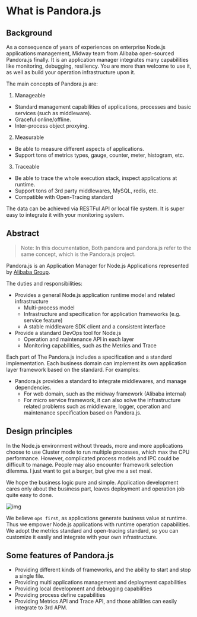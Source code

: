 # What is Pandora.js

## Background

As a consequence of years of experiences on enterprise Node.js applications management, Midway team from Alibaba open-sourced Pandora.js finally. It is an application manager integrates many capabilities like monitoring, debugging, resiliency. You are more than welcome to use it, as well as build your operation infrastructure upon it.

The main concepts of Pandora.js are:

1. Manageable
  * Standard management capabilities of applications, processes and basic services (such as middleware).
  * Graceful online/offline.
  * Inter-process object proxying.
2. Measurable
  * Be able to measure different aspects of applications.
  * Support tons of metrics types, gauge, counter, meter, histogram, etc.
3. Traceable
  * Be able to trace the whole execution stack, inspect applications at runtime.
  * Support tons of 3rd party middlewares, MySQL, redis, etc. 
  * Compatible with Open-Tracing standard

The data can be achieved via RESTFul API or local file system. It is super easy to integrate it with your monitoring system.


## Abstract


> Note: In this documentation, Both pandora and pandora.js refer to the same concept, which is the Pandora.js project.

Pandora.js is an Application Manager for Node.js Applications represented by [Alibaba Group](http://www.nasdaq.com/symbol/baba).


The duties and responsibilities:

* Provides a general Node.js application runtime model and related infrastructure
  * Multi-process model
  * Infrastructure and specification for application frameworks (e.g. service feature)
  * A stable middleware SDK client and a consistent interface
* Provide a standard DevOps tool for Node.js
  * Operation and maintenance API in each layer
  * Monitoring capabilities, such as the Metrics and Trace 
    
Each part of The Pandora.js includes a specification and a standard implementation. Each business domain can implement its own application layer framework based on the standard. For examples: 

* Pandora.js provides a standard to integrate middlewares, and manage dependencies.
  * For web domain, such as the midway framework (Alibaba internal)
  * For micro service framework, it can also solve the infrastructure related problems such as middleware, logger, operation and maintenance specification based on Pandora.js.


## Design principles
   
In the Node.js environment without threads, more and more applications choose to use Cluster mode to run multiple processes, which max the CPU performance. However, complicated process models and IPC could be difficult to manage. People may also encounter framework selection dilemma. I just want to get a burger, but give me a set meal.
   
We hope the business logic pure and simple. Application development cares only about the business part, leaves deployment and operation job quite easy to done.
   
![img](https://img.alicdn.com/tfs/TB1wR5mib_I8KJjy1XaXXbsxpXa-826-434.png)

We believe `ops first`, as applications generate business value at runtime. Thus we empower Node.js applications with runtime operation capabilities. We adopt the metrics standard and open-tracing standard, so you can customize it easily and integrate with your own infrastructure.

## Some features of Pandora.js

- Providing different kinds of frameworks, and the ability to start and stop a single file.
- Providing multi applications management and deployment capabilities
- Providing local development and debugging capabilities
- Providing process define capabilities
- Providing Metrics API and Trace API, and those abilities can easily integrate to 3rd APM.
